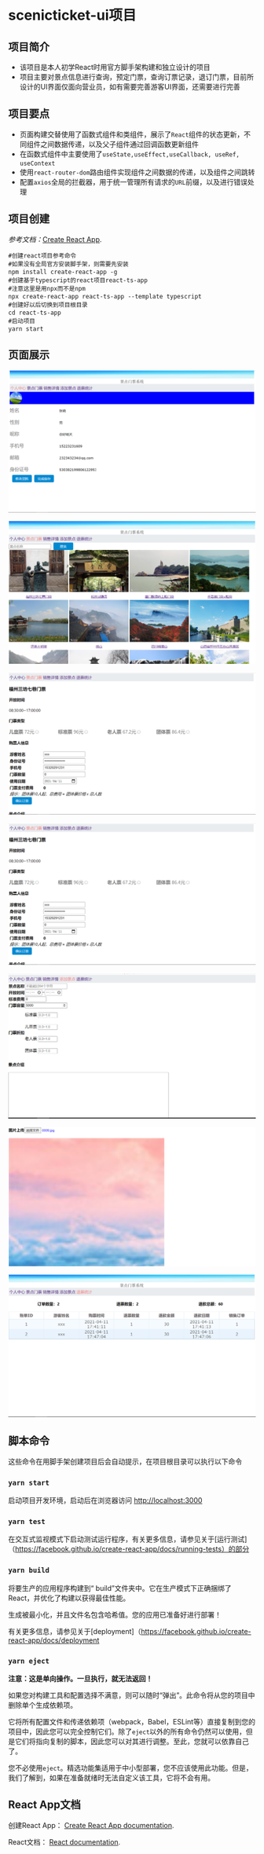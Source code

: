 # scenicticket-ui项目
## 项目简介

- 该项目是本人初学React时用官方脚手架构建和独立设计的项目
- 项目主要对景点信息进行查询，预定门票，查询订票记录，退订门票，目前所设计的UI界面仅面向营业员，如有需要完善游客UI界面，还需要进行完善

## 项目要点

- 页面构建交替使用了函数式组件和类组件，展示了`React`组件的状态更新，不同组件之间数据传递，以及父子组件通过回调函数更新组件
- 在函数式组件中主要使用了`useState,useEffect,useCallback, useRef, useContext`
- 使用`react-router-dom`路由组件实现组件之间数据的传递，以及组件之间跳转
- 配置`axios`全局的拦截器，用于统一管理所有请求的`URL`前缀，以及进行错误处理

## 项目创建

*参考文档：*[Create React App](https://github.com/facebook/create-react-app).

```shell
#创建react项目参考命令
#如果没有全局官方安装脚手架，则需要先安装
npm install create-react-app -g
#创建基于typescript的react项目react-ts-app
#注意这里是用npx而不是npm
npx create-react-app react-ts-app --template typescript
#创建好以后切换到项目根目录
cd react-ts-app
#启动项目
yarn start
```



## 页面展示

![1](ui_preview/1.png)

![2](ui_preview/2.png)

![3](ui_preview/3.png)

![3](ui_preview/3.png)

![5](ui_preview/5.png)

![6](ui_preview/6.png)

![7](ui_preview/7.png)

## 脚本命令 

这些命令在用脚手架创建项目后会自动提示，在项目根目录可以执行以下命令

### `yarn start`

启动项目开发环境，启动后在浏览器访问 [http://localhost:3000](http://localhost:3000)

### `yarn test`

在交互式监视模式下启动测试运行程序，有关更多信息，请参见关于[运行测试]（https://facebook.github.io/create-react-app/docs/running-tests）的部分

### `yarn build`

将要生产的应用程序构建到“ build”文件夹中。它在生产模式下正确捆绑了React，并优化了构建以获得最佳性能。

生成被最小化，并且文件名包含哈希值。您的应用已准备好进行部署！

有关更多信息，请参见关于[deployment]（https://facebook.github.io/create-react-app/docs/deployment

### `yarn eject`

**注意：这是单向操作。一旦执行，就无法返回！**

如果您对构建工具和配置选择不满意，则可以随时“弹出”。此命令将从您的项目中删除单个生成依赖项。

它将所有配置文件和传递依赖项（webpack，Babel，ESLint等）直接复制到您的项目中，因此您可以完全控制它们。除了`eject`以外的所有命令仍然可以使用，但是它们将指向复制的脚本，因此您可以对其进行调整。至此，您就可以依靠自己了。

您不必使用`eject`。精选功能集适用于中小型部署，您不应该使用此功能。但是，我们了解到，如果在准备就绪时无法自定义该工具，它将不会有用。

## React App文档

创建React App： [Create React App documentation](https://facebook.github.io/create-react-app/docs/getting-started).

React文档： [React documentation](https://reactjs.org/).
